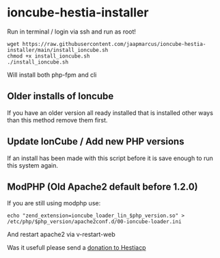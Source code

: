 # ioncube-hestia-installer

Run in terminal / login via ssh and run as root!

```
wget https://raw.githubusercontent.com/jaapmarcus/ioncube-hestia-installer/main/install_ioncube.sh
chmod +x install_ioncube.sh
./install_ioncube.sh
```

Will install both php-fpm and cli

## Older installs of Ioncube

If you have an older version all ready installed that is installed other ways than this method remove them first.

## Update IonCube / Add new PHP versions

If an install has been made with this script before it is save enough to run this system again. 



## ModPHP (Old Apache2 default before 1.2.0)

If you are still using modphp use:
```
echo "zend_extension=ioncube_loader_lin_$php_version.so" > /etc/php/$php_version/apache2conf.d/00-ioncube-loader.ini
```

And restart apache2 via v-restart-web

Was it usefull please send a [donation to Hestiacp](https://www.paypal.com/donate/?cmd=_s-xclick&hosted_button_id=ST87LQH2CHGLA)
